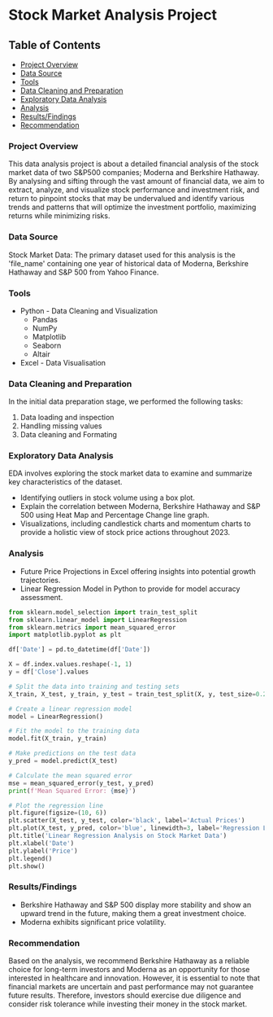 # Stock Market Analysis Project

## Table of Contents
- [Project Overview](#project-overview)
- [Data Source](#data-source)
- [Tools](#tools)
- [Data Cleaning and Preparation](#data-cleaning-and-preparation)
- [Exploratory Data Analysis](#exploratory-data-analysis)
- [Analysis](#analysis)
- [Results/Findings](#results/findings)
- [Recommendation](#recommendation)

### Project Overview

This data analysis project is about a detailed financial analysis of the stock market data of two S&P500 companies; Moderna and Berkshire Hathaway. By analysing and sifting through the vast amount of financial data, we aim to extract, analyze, and visualize stock performance and investment risk, and return to pinpoint stocks that may be undervalued and identify various trends and patterns that will optimize the investment portfolio, maximizing returns while minimizing risks.

### Data Source

Stock Market Data: The primary dataset used for this analysis is the 'file_name' containing one year of historical data of Moderna, Berkshire Hathaway and S&P 500 from Yahoo Finance.

### Tools
- Python - Data Cleaning and Visualization
  - Pandas
  - NumPy
  - Matplotlib
  - Seaborn
  - Altair
- Excel - Data Visualisation

### Data Cleaning and Preparation

In the initial data preparation stage, we performed the following tasks:
1. Data loading and inspection
2. Handling missing values
3. Data cleaning and Formating

### Exploratory Data Analysis

EDA involves exploring the stock market data to examine and summarize key characteristics of the dataset.
- Identifying outliers in stock volume using a box plot.
- Explain the correlation between Moderna, Berkshire Hathaway and S&P 500 using Heat Map and Percentage Change line graph.
- Visualizations, including candlestick charts and momentum charts to provide a holistic view of stock price actions throughout 2023.

### Analysis
- Future Price Projections in Excel offering insights into potential growth trajectories.
- Linear Regression Model in Python to provide for model accuracy assessment.
```python
from sklearn.model_selection import train_test_split
from sklearn.linear_model import LinearRegression
from sklearn.metrics import mean_squared_error
import matplotlib.pyplot as plt

df['Date'] = pd.to_datetime(df['Date'])

X = df.index.values.reshape(-1, 1)
y = df['Close'].values

# Split the data into training and testing sets
X_train, X_test, y_train, y_test = train_test_split(X, y, test_size=0.2, random_state=42)

# Create a linear regression model
model = LinearRegression()

# Fit the model to the training data
model.fit(X_train, y_train)

# Make predictions on the test data
y_pred = model.predict(X_test)

# Calculate the mean squared error
mse = mean_squared_error(y_test, y_pred)
print(f'Mean Squared Error: {mse}')

# Plot the regression line
plt.figure(figsize=(10, 6))
plt.scatter(X_test, y_test, color='black', label='Actual Prices')
plt.plot(X_test, y_pred, color='blue', linewidth=3, label='Regression Line')
plt.title('Linear Regression Analysis on Stock Market Data')
plt.xlabel('Date')
plt.ylabel('Price')
plt.legend()
plt.show()
```

### Results/Findings
- Berkshire Hathaway and S&P 500 display more stability and show an upward trend in the future, making them a great investment choice.
- Moderna exhibits significant price volatility.

### Recommendation
Based on the analysis, we recommend Berkshire Hathaway as a reliable choice for long-term investors and Moderna as an opportunity for those interested in healthcare and innovation. However, it is essential to note that financial markets are uncertain and past performance may not guarantee future results. Therefore, investors should exercise due diligence and consider risk tolerance while investing their money in the stock market. 
